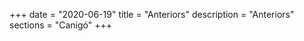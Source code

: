 +++
date        = "2020-06-19"
title       = "Anteriors"
description = "Anteriors"
sections    = "Canigó"
+++